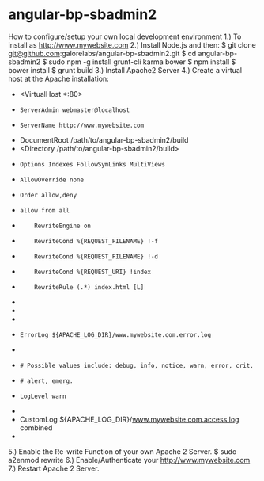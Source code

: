 angular-bp-sbadmin2
===================
How to configure/setup your own local development environment
1.) To install as http://www.mywebsite.com
2.) Install Node.js and then:
$ git clone git@github.com:galorelabs/angular-bp-sbadmin2.git
$ cd angular-bp-sbadmin2
$ sudo npm -g install grunt-cli karma bower
$ npm install
$ bower install
$ grunt build
3.) Install Apache2 Server
4.) Create a virtual host at the Apache installation:
 - <VirtualHost *:80>
 -     ServerAdmin webmaster@localhost
 -     ServerName http://www.mywebsite.com
 - DocumentRoot /path/to/angular-bp-sbadmin2/build
 - <Directory /path/to/angular-bp-sbadmin2/build>
 -     Options Indexes FollowSymLinks MultiViews
 -     AllowOverride none 
 -     Order allow,deny
 -     allow from all
 -         RewriteEngine on
 -         RewriteCond %{REQUEST_FILENAME} !-f
 -         RewriteCond %{REQUEST_FILENAME} !-d
 -         RewriteCond %{REQUEST_URI} !index
 -         RewriteRule (.*) index.html [L]
 - </Directory>
 - 
 - 
 -     ErrorLog ${APACHE_LOG_DIR}/www.mywebsite.com.error.log
 - 
 -     # Possible values include: debug, info, notice, warn, error, crit,
 -     # alert, emerg.
 -     LogLevel warn
 - 
 -    CustomLog ${APACHE_LOG_DIR}/www.mywebsite.com.access.log combined
 - </VirtualHost>
5.) Enable the Re-write Function of your own Apache 2 Server.
 $ sudo a2enmod rewrite
6.) Enable/Authenticate your http://www.mywebsite.com
7.) Restart Apache 2 Server.